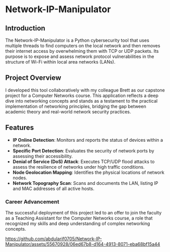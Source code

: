 # Network-IP-Manipulator

## Introduction
The Network-IP-Manipulator is a Python cybersecurity tool that uses multiple threads to find computers on the local network and then removes their internet access by overwhelming them with TCP or UDP packets. Its purpose is to expose and assess network protocol vulnerabilities in the structure of Wi-Fi within local area networks (LANs).

## Project Overview
I developed this tool collaboratively with my colleague Brett as our capstone project for a Computer Networks course. This application reflects a deep dive into networking concepts and stands as a testament to the practical implementation of networking principles, bridging the gap between academic theory and real-world network security practices.

## Features
- **IP Online Detection**: Monitors and reports the status of devices within a network.
- **Specific Port Detection**: Evaluates the security of network ports by assessing their accessibility.
- **Denial of Service (DoS) Attack**: Executes TCP/UDP flood attacks to assess the resilience of networks under high traffic conditions.
- **Node Geolocation Mapping**: Identifies the physical locations of network nodes.
- **Network Topography Scan**: Scans and documents the LAN, listing IP and MAC addresses of all active hosts.

### Career Advancement
The successful deployment of this project led to an offer to join the faculty as a Teaching Assistant for the Computer Networks course, a role that recognized my skills and deep understanding of complex networking concepts.

https://github.com/abdularif0705/Network-IP-Manipulator/assets/55670928/06ed67b8-d164-4913-8071-eba68bf15a44
